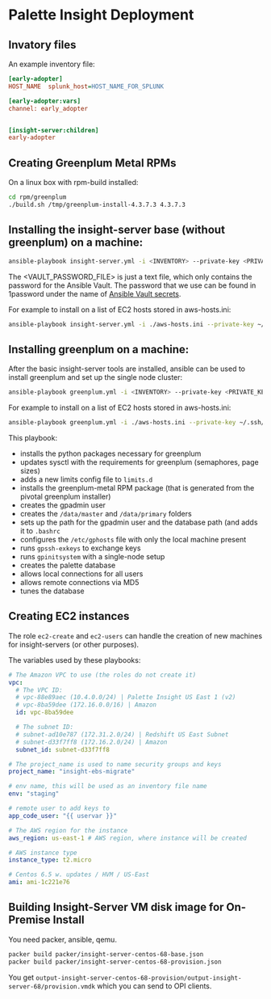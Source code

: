 # Palette Insight Deployment


## Invatory files

An example inventory file:

```ini
[early-adopter]
HOST_NAME  splunk_host=HOST_NAME_FOR_SPLUNK

[early-adopter:vars]
channel: early_adopter


[insight-server:children]
early-adopter

```

## Creating Greenplum Metal RPMs

On a linux box with rpm-build installed:

```bash
cd rpm/greenplum
./build.sh /tmp/greenplum-install-4.3.7.3 4.3.7.3
```


## Installing the insight-server base (without greenplum) on a machine:

```bash
ansible-playbook insight-server.yml -i <INVENTORY> --private-key <PRIVATE_KEY_FILE> --extra-vars "uservar=<SSH_USERNAME_FOR_KEY> --vault-password-file <VAULT_PASSWORD_FILE>"
```

The <VAULT_PASSWORD_FILE> is just a text file, which only contains the password for the Ansible Vault. The password that we use can be found in 1password under the name of [Ansible Vault secrets](https://palette-software.1password.com/vaults/pt4etflm6axc7gsatckg2k4nqe/allitems/g2hzbj2dhvhtzolopga2hirxxy).


For example to install on a list of EC2 hosts stored in aws-hosts.ini:

```bash
ansible-playbook insight-server.yml -i ./aws-hosts.ini --private-key ~/.ssh/palette-insight-standard-keypair-2016-01-19.pem.txt -v --extra-vars "uservar=ec2-user --vault-password-file ~/.ansible_vault_pass.txt"
```


## Installing greenplum on a machine:

After the basic insight-server tools are installed, ansible can be used
to install greenplum and set up the single node cluster:

```bash
ansible-playbook greenplum.yml -i <INVENTORY> --private-key <PRIVATE_KEY_FILE> --extra-vars "uservar=<SSH_USERNAME_FOR_KEY>"
```

For example to install on a list of EC2 hosts stored in aws-hosts.ini:

```bash
ansible-playbook greenplum.yml -i ./aws-hosts.ini --private-key ~/.ssh/palette-insight-standard-keypair-2016-01-19.pem.txt -v --extra-vars "uservar=ec2-user"
```

This playbook:
- installs the python packages necessary for greenplum
- updates sysctl with the requirements for greenplum (semaphores, page
  sizes)
- adds a new limits config file to ```limits.d```
- installs the greenplum-metal RPM package (that is generated from the
  pivotal greenplum installer)
- creates the gpadmin user
- creates the ```/data/master``` and ```/data/primary``` folders
- sets up the path for the gpadmin user and the database path (and adds
  it to ```.bashrc```
- configures the ```/etc/gphosts``` file with only the local machine
  present
- runs ```gpssh-exkeys``` to exchange keys
- runs ```gpinitsystem``` with a single-node setup
- creates the palette database
- allows local connections for all users
- allows remote connections via MD5
- tunes the database


## Creating EC2 instances

The role `ec2-create` and `ec2-users` can handle the creation of new
machines for insight-servers (or other purposes).

The variables used by these playbooks:

```yaml
# The Amazon VPC to use (the roles do not create it)
vpc:
  # The VPC ID:
  # vpc-88e89aec (10.4.0.0/24) | Palette Insight US East 1 (v2)
  # vpc-8ba59dee (172.16.0.0/16) | Amazon
  id: vpc-8ba59dee

  # The subnet ID:
  # subnet-ad10e787 (172.31.2.0/24) | Redshift US East Subnet
  # subnet-d33f7ff8 (172.16.2.0/24) | Amazon
  subnet_id: subnet-d33f7ff8

# The project_name is used to name security groups and keys
project_name: "insight-ebs-migrate"

# env name, this will be used as an inventory file name
env: "staging"

# remote user to add keys to
app_code_user: "{{ uservar }}"

# The AWS region for the instance
aws_region: us-east-1 # AWS region, where instance will be created

# AWS instance type
instance_type: t2.micro

# Centos 6.5 w. updates / HVM / US-East
ami: ami-1c221e76
```


## Building Insight-Server VM disk image for On-Premise Install

You need packer, ansible, qemu.

```bash
packer build packer/insight-server-centos-68-base.json
packer build packer/insight-server-centos-68-provision.json
```

You get `output-insight-server-centos-68-provision/output-insight-server-68/provision.vmdk` which you can send to OPI clients.
